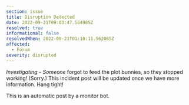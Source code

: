 ```yaml
---
section: issue
title: Disruption Detected
date: 2022-09-21T09:03:47.564985Z
resolved: true
informational: false
resolvedWhen: 2022-09-21T01:10:11.562085Z
affected:
  - Forum
severity: disrupted
---
```

*Investigating* - _Someone_ forgot to feed the plot bunnies, so they stopped working! (Sorry.) This incident post will be updated once we have more information. Hang tight!

This is an automatic post by a monitor bot.
        